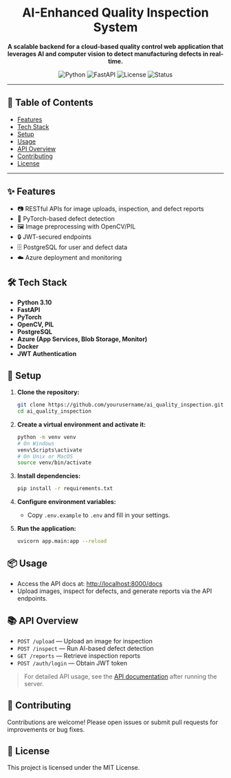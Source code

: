 <!-- PROJECT LOGO -->


<h1 align="center">AI-Enhanced Quality Inspection System</h1>

<p align="center">
  <b>A scalable backend for a cloud-based quality control web application that leverages AI and computer vision to detect manufacturing defects in real-time.</b>
</p>

<p align="center">
  <img src="https://img.shields.io/badge/Python-3.10-blue?logo=python" alt="Python">
  <img src="https://img.shields.io/badge/FastAPI-0.95+-green?logo=fastapi" alt="FastAPI">
  <img src="https://img.shields.io/badge/License-MIT-yellow.svg" alt="License">
  <img src="https://img.shields.io/badge/Status-Active-brightgreen" alt="Status">
</p>

---

## 📑 Table of Contents
- [Features](#features)
- [Tech Stack](#tech-stack)
- [Setup](#setup)
- [Usage](#usage)
- [API Overview](#api-overview)
- [Contributing](#contributing)
- [License](#license)

---

## ✨ Features
- 📷 RESTful APIs for image uploads, inspection, and defect reports
- 🤖 PyTorch-based defect detection
- 🖼️ Image preprocessing with OpenCV/PIL
- 🔒 JWT-secured endpoints
- 🗄️ PostgreSQL for user and defect data
- ☁️ Azure deployment and monitoring

## 🛠️ Tech Stack
- **Python 3.10**
- **FastAPI**
- **PyTorch**
- **OpenCV, PIL**
- **PostgreSQL**
- **Azure (App Services, Blob Storage, Monitor)**
- **Docker**
- **JWT Authentication**

## 🚀 Setup
1. **Clone the repository:**
   ```bash
   git clone https://github.com/yourusername/ai_quality_inspection.git
   cd ai_quality_inspection
   ```
2. **Create a virtual environment and activate it:**
   ```bash
   python -m venv venv
   # On Windows
   venv\Scripts\activate
   # On Unix or MacOS
   source venv/bin/activate
   ```
3. **Install dependencies:**
   ```bash
   pip install -r requirements.txt
   ```
4. **Configure environment variables:**
   - Copy `.env.example` to `.env` and fill in your settings.

5. **Run the application:**
   ```bash
   uvicorn app.main:app --reload
   ```

## 📦 Usage
- Access the API docs at: [http://localhost:8000/docs](http://localhost:8000/docs)
- Upload images, inspect for defects, and generate reports via the API endpoints.

## 📚 API Overview
- `POST /upload` — Upload an image for inspection
- `POST /inspect` — Run AI-based defect detection
- `GET /reports` — Retrieve inspection reports
- `POST /auth/login` — Obtain JWT token

> For detailed API usage, see the [API documentation](http://localhost:8000/docs) after running the server.

## 🤝 Contributing
Contributions are welcome! Please open issues or submit pull requests for improvements or bug fixes.

## 📄 License
This project is licensed under the MIT License. 
